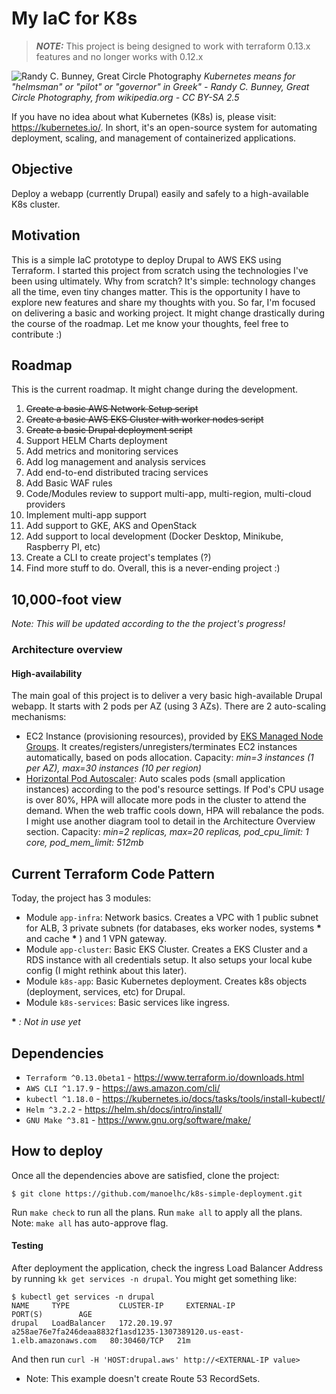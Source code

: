 # My IaC for K8s

> **_NOTE:_** This project is being designed to work with terraform 0.13.x features and no longer works with 0.12.x


![Randy C. Bunney, Great Circle Photography](https://upload.wikimedia.org/wikipedia/commons/e/e5/Scross_helmsman.jpg "Kubernetes stands for 'helmsman' or 'pilot' or 'governor' in Greek")
_Kubernetes means for "helmsman" or "pilot" or "governor" in Greek" - Randy C. Bunney, Great Circle Photography, from wikipedia.org - CC BY-SA 2.5_

If you have no idea about what Kubernetes (K8s) is, please visit: https://kubernetes.io/. In short, it's an open-source system for automating deployment, scaling, and management of containerized applications.

## Objective 

Deploy a webapp (currently Drupal) easily and safely to a high-available K8s cluster.

## Motivation

This is a simple IaC prototype to deploy Drupal to AWS EKS using Terraform. I started this project from scratch using the technologies I've been using ultimately. Why from scratch? It's simple: technology changes all the time, even tiny changes matter. This is the opportunity I have to explore new features and share my thoughts with you. So far, I'm focused on delivering a basic and working project. It might change drastically during the course of the roadmap. Let me know your thoughts, feel free to contribute :)

## Roadmap

This is the current roadmap. It might change during the development.

 1. ~~Create a basic AWS Network Setup script~~
 1. ~~Create a basic AWS EKS Cluster with worker nodes script~~
 1. ~~Create a basic Drupal deployment script~~
 1. Support HELM Charts deployment
 1. Add metrics and monitoring services
 1. Add log management and analysis services
 1. Add end-to-end distributed tracing services  
 1. Add Basic WAF rules
 1. Code/Modules review to support multi-app, multi-region, multi-cloud providers
 1. Implement multi-app support
 1. Add support to GKE, AKS and OpenStack
 1. Add support to local development (Docker Desktop, Minikube, Raspberry PI, etc)
 1. Create a CLI to create project's templates (?)
 1. Find more stuff to do. Overall, this is a never-ending project :)

## 10,000-foot view 

_Note: This will be updated according to the the project's progress!_

### Architecture overview

#### High-availability
The main goal of this project is to deliver a very basic high-available Drupal webapp. It starts with 2 pods per AZ (using 3 AZs). There are 2 auto-scaling mechanisms:
 * EC2 Instance (provisioning resources), provided by [EKS Managed Node Groups](https://docs.aws.amazon.com/eks/latest/userguide/managed-node-groups.html). It creates/registers/unregisters/terminates EC2 instances automatically, based on pods allocation. Capacity: _min=3 instances (1 per AZ), max=30 instances (10 per region)_
 * [Horizontal Pod Autoscaler](https://kubernetes.io/docs/tasks/run-application/horizontal-pod-autoscale/): Auto scales pods (small application instances) according to the pod's resource settings. If Pod's CPU usage is over 80%, HPA will allocate more pods in the cluster to attend the demand. When the web traffic cools down, HPA will rebalance the pods. I might use another diagram tool to detail in the Architecture Overview section. Capacity: _min=2 replicas, max=20 replicas, pod_cpu_limit: 1 core, pod_mem_limit: 512mb_ 


## Current Terraform Code Pattern

Today, the project has 3 modules:
 * Module `app-infra`: Network basics. Creates a VPC with 1 public subnet for ALB, 3 private subnets (for databases, eks worker nodes, systems __*__ and cache __*__ ) and 1 VPN gateway.
 * Module `app-cluster`: Basic EKS Cluster. Creates a EKS Cluster and a RDS instance with all credentials setup. It also setups your local kube config (I might rethink about this later).
 * Module `k8s-app`: Basic Kubernetes deployment. Creates k8s objects (deployment, services, etc) for Drupal.
 * Module `k8s-services`: Basic services like ingress.

__*__ _: Not in use yet_

## Dependencies

 * `Terraform ^0.13.0beta1` - https://www.terraform.io/downloads.html
 * `AWS CLI ^1.17.9` - https://aws.amazon.com/cli/
 * `kubectl ^1.18.0` - https://kubernetes.io/docs/tasks/tools/install-kubectl/
 * `Helm ^3.2.2` - https://helm.sh/docs/intro/install/
 * `GNU Make ^3.81` - https://www.gnu.org/software/make/

## How to deploy

Once all the dependencies above are satisfied, clone the project:
```
$ git clone https://github.com/manoelhc/k8s-simple-deployment.git
```

Run `make check` to run all the plans. Run `make all` to apply all the plans. Note: `make all` has auto-approve flag.

#### Testing

After deployment the application, check the ingress Load Balancer Address by running `kk get services -n drupal`. You might get something like:
```
$ kubectl get services -n drupal
NAME     TYPE           CLUSTER-IP     EXTERNAL-IP                                                               PORT(S)        AGE
drupal   LoadBalancer   172.20.19.97   a258ae76e7fa246deaa8832f1asd1235-1307389120.us-east-1.elb.amazonaws.com   80:30460/TCP   21m
```
And then run `curl -H 'HOST:drupal.aws' http://<EXTERNAL-IP value>`

* Note: This example doesn't create Route 53 RecordSets.
